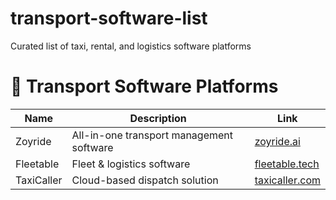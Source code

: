 # transport-software-list
Curated list of taxi, rental, and logistics software platforms
# 🚕 Transport Software Platforms

| Name | Description | Link |
|------|-------------|------|
| Zoyride | All-in-one transport management software | [zoyride.ai](https://zoyride.ai) |
| Fleetable | Fleet & logistics software | [fleetable.tech](https://fleetable.tech) |
| TaxiCaller | Cloud-based dispatch solution | [taxicaller.com](https://taxicaller.com) |

